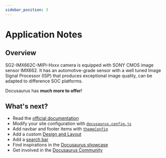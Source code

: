 ```yaml
---
sidebar_position: 3
---
```


# Application Notes

## Overview

<div className="row">
  <div className="col col--12">
    SG2-IMX662C-MIPI-Hxxx camera is equipped with SONY CMOS image sensor IMX662. It has an automotive-grade sensor with a well tuned Image Signal Processor (ISP) that produces exceptional image quality, can be adapted to difference SOC platforms.
  </div>
</div>

Docusaurus has **much more to offer**!



## What's next?

- Read the [official documentation](https://docusaurus.io/)
- Modify your site configuration with [`docusaurus.config.js`](https://docusaurus.io/docs/api/docusaurus-config)
- Add navbar and footer items with [`themeConfig`](https://docusaurus.io/docs/api/themes/configuration)
- Add a custom [Design and Layout](https://docusaurus.io/docs/styling-layout)
- Add a [search bar](https://docusaurus.io/docs/search)
- Find inspirations in the [Docusaurus showcase](https://docusaurus.io/showcase)
- Get involved in the [Docusaurus Community](https://docusaurus.io/community/support)
